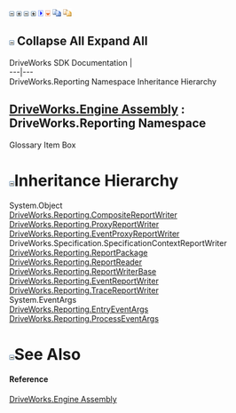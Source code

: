 ![](dotnetimages/collapse.gif) ![](dotnetimages/expand.gif) ![](dotnetimages/collapse.gif) ![](dotnetimages/expand.gif) ![](dotnetimages/drpdown.gif) ![](dotnetimages/drpdown_orange.gif) ![](dotnetimages/copycode.gif) ![](dotnetimages/copycodeHighlight.gif)

![](dotnetimages/collapse.gif) Collapse All Expand All  
---  
DriveWorks SDK Documentation  |   
---|---  
DriveWorks.Reporting Namespace Inheritance Hierarchy   
  
[DriveWorks.Engine Assembly](topic2156.md) : DriveWorks.Reporting Namespace  
---  
  
Glossary Item Box

# ![](dotnetimages/collapse.gif)Inheritance Hierarchy

System.Object  
[DriveWorks.Reporting.CompositeReportWriter](topic10363.md)  
[DriveWorks.Reporting.ProxyReportWriter](topic10434.md)  
[DriveWorks.Reporting.EventProxyReportWriter](topic10392.md)  
DriveWorks.Specification.SpecificationContextReportWriter  
[DriveWorks.Reporting.ReportPackage](topic10451.md)  
[DriveWorks.Reporting.ReportReader](topic10462.md)  
[DriveWorks.Reporting.ReportWriterBase](topic10476.md)  
[DriveWorks.Reporting.EventReportWriter](topic10409.md)  
[DriveWorks.Reporting.TraceReportWriter](topic10494.md)  
System.EventArgs  
[DriveWorks.Reporting.EntryEventArgs](topic10379.md)  
[DriveWorks.Reporting.ProcessEventArgs](topic10424.md)  


# ![](dotnetimages/collapse.gif)See Also

#### Reference

[DriveWorks.Engine Assembly](topic2156.md)


